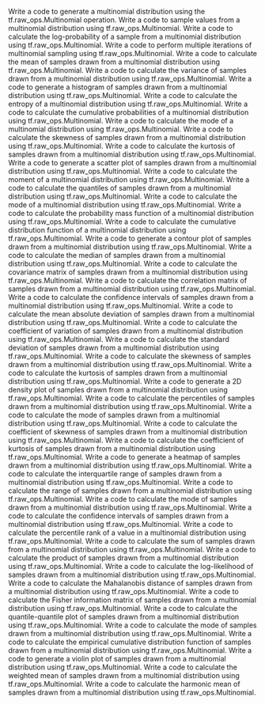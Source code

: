 Write a code to generate a multinomial distribution using the tf.raw_ops.Multinomial operation.
Write a code to sample values from a multinomial distribution using tf.raw_ops.Multinomial.
Write a code to calculate the log-probability of a sample from a multinomial distribution using tf.raw_ops.Multinomial.
Write a code to perform multiple iterations of multinomial sampling using tf.raw_ops.Multinomial.
Write a code to calculate the mean of samples drawn from a multinomial distribution using tf.raw_ops.Multinomial.
Write a code to calculate the variance of samples drawn from a multinomial distribution using tf.raw_ops.Multinomial.
Write a code to generate a histogram of samples drawn from a multinomial distribution using tf.raw_ops.Multinomial.
Write a code to calculate the entropy of a multinomial distribution using tf.raw_ops.Multinomial.
Write a code to calculate the cumulative probabilities of a multinomial distribution using tf.raw_ops.Multinomial.
Write a code to calculate the mode of a multinomial distribution using tf.raw_ops.Multinomial.
Write a code to calculate the skewness of samples drawn from a multinomial distribution using tf.raw_ops.Multinomial.
Write a code to calculate the kurtosis of samples drawn from a multinomial distribution using tf.raw_ops.Multinomial.
Write a code to generate a scatter plot of samples drawn from a multinomial distribution using tf.raw_ops.Multinomial.
Write a code to calculate the moment of a multinomial distribution using tf.raw_ops.Multinomial.
Write a code to calculate the quantiles of samples drawn from a multinomial distribution using tf.raw_ops.Multinomial.
Write a code to calculate the mode of a multinomial distribution using tf.raw_ops.Multinomial.
Write a code to calculate the probability mass function of a multinomial distribution using tf.raw_ops.Multinomial.
Write a code to calculate the cumulative distribution function of a multinomial distribution using tf.raw_ops.Multinomial.
Write a code to generate a contour plot of samples drawn from a multinomial distribution using tf.raw_ops.Multinomial.
Write a code to calculate the median of samples drawn from a multinomial distribution using tf.raw_ops.Multinomial.
Write a code to calculate the covariance matrix of samples drawn from a multinomial distribution using tf.raw_ops.Multinomial.
Write a code to calculate the correlation matrix of samples drawn from a multinomial distribution using tf.raw_ops.Multinomial.
Write a code to calculate the confidence intervals of samples drawn from a multinomial distribution using tf.raw_ops.Multinomial.
Write a code to calculate the mean absolute deviation of samples drawn from a multinomial distribution using tf.raw_ops.Multinomial.
Write a code to calculate the coefficient of variation of samples drawn from a multinomial distribution using tf.raw_ops.Multinomial.
Write a code to calculate the standard deviation of samples drawn from a multinomial distribution using tf.raw_ops.Multinomial.
Write a code to calculate the skewness of samples drawn from a multinomial distribution using tf.raw_ops.Multinomial.
Write a code to calculate the kurtosis of samples drawn from a multinomial distribution using tf.raw_ops.Multinomial.
Write a code to generate a 2D density plot of samples drawn from a multinomial distribution using tf.raw_ops.Multinomial.
Write a code to calculate the percentiles of samples drawn from a multinomial distribution using tf.raw_ops.Multinomial.
Write a code to calculate the mode of samples drawn from a multinomial distribution using tf.raw_ops.Multinomial.
Write a code to calculate the coefficient of skewness of samples drawn from a multinomial distribution using tf.raw_ops.Multinomial.
Write a code to calculate the coefficient of kurtosis of samples drawn from a multinomial distribution using tf.raw_ops.Multinomial.
Write a code to generate a heatmap of samples drawn from a multinomial distribution using tf.raw_ops.Multinomial.
Write a code to calculate the interquartile range of samples drawn from a multinomial distribution using tf.raw_ops.Multinomial.
Write a code to calculate the range of samples drawn from a multinomial distribution using tf.raw_ops.Multinomial.
Write a code to calculate the mode of samples drawn from a multinomial distribution using tf.raw_ops.Multinomial.
Write a code to calculate the confidence intervals of samples drawn from a multinomial distribution using tf.raw_ops.Multinomial.
Write a code to calculate the percentile rank of a value in a multinomial distribution using tf.raw_ops.Multinomial.
Write a code to calculate the sum of samples drawn from a multinomial distribution using tf.raw_ops.Multinomial.
Write a code to calculate the product of samples drawn from a multinomial distribution using tf.raw_ops.Multinomial.
Write a code to calculate the log-likelihood of samples drawn from a multinomial distribution using tf.raw_ops.Multinomial.
Write a code to calculate the Mahalanobis distance of samples drawn from a multinomial distribution using tf.raw_ops.Multinomial.
Write a code to calculate the Fisher information matrix of samples drawn from a multinomial distribution using tf.raw_ops.Multinomial.
Write a code to calculate the quantile-quantile plot of samples drawn from a multinomial distribution using tf.raw_ops.Multinomial.
Write a code to calculate the mode of samples drawn from a multinomial distribution using tf.raw_ops.Multinomial.
Write a code to calculate the empirical cumulative distribution function of samples drawn from a multinomial distribution using tf.raw_ops.Multinomial.
Write a code to generate a violin plot of samples drawn from a multinomial distribution using tf.raw_ops.Multinomial.
Write a code to calculate the weighted mean of samples drawn from a multinomial distribution using tf.raw_ops.Multinomial.
Write a code to calculate the harmonic mean of samples drawn from a multinomial distribution using tf.raw_ops.Multinomial.